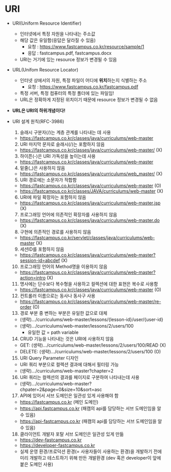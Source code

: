 # URI

- URI(Uniform Resource Identifier)
    - 인터넷에서 특정 자원을 나타내는 주소값
    - 해당 값은 유일함(응답은 달라질 수 있음)
        - 요청 : https://www.fastcampus.co.kr/resource/sample/1
        - 응답 : fastcampus.pdf, fastcampus.docx
    - URI는 거기에 있는 resource 정보가 변경될 수 있음

- URL(Unifom Resource Locator)
    - 인터넷 상에서의 자원, 특정 파일이 어디에 **위치**하는지 식별하는 주소
        - 요청 : https://www.fastcampus.co.kr/fastcampus.pdf
    - 특정 서버, 특정 컴퓨터의 특정 폴더에 있는 파일임!
    - URL은 정확하게 지정된 위치이기 때문에 resource 정보가 변경될 수 없음

- **URL은 URI의 하위개념이다!**

- URI 설계 원칙(RFC-3986)
    1. 슬래시 구분자(/)는 계층 관계를 나타내는 데 사용
    - https://fastcampus.co.kr/classes/java/curriculums/web-master

    2. URI 마지막 문자로 슬래시(/)는 포함하지 않음
    - https://fastcampus.co.kr/classes/java/curriculums/web-master/ (X)  

    3. 하이픈(-)은 URI 가독성을 높이는데 사용
    - https://fastcampus.co.kr/classes/java/curriculums/web-master

    4. 밑줄(_)은 사용하지 않음
    - https://fastcampus.co.kr/classes/java/curriculums/web_master/ (X)

    5. URI 경로에는 소문자가 적합함
    - https://fastcampus.co.kr/classes/java/curriculums/web-master (O)
    - https://fastcampus.co.kr/classes/JAVA/curriculums/web-master (X)

    6. URI에 파일 확장자는 포함하지 않음
    - https://fastcampus.co.kr/classes/java/curriculums/web-master.jsp (X)

    7. 프로그래밍 언어에 의존적인 확장자를 사용하지 않음
    - https://fastcampus.co.kr/classes/java/curriculums/web-master.do (X)

    8. 구현에 의존적인 경로를 사용하지 않음
    - https://fastcampus.co.kr/servlet/classes/java/curriculums/web-master (X)

    9. 세션ID를 포함하지 않음
    - https://fastcampus.co.kr/classes/java/curriculums/web-master?session-id=abcdef (X)

    10. 프로그래밍 언어의 Method명을 이용하지 않음
    - https://fastcampus.co.kr/classes/java/curriculums/web-master?action=intro (X)

    11. 명사에는 단수보다 복수형을 사용하고 컬렉션에 대한 표현은 복수로 사용함
    - https://fastcampus.co.kr/classes/java/curriculums/web-master (O)

    12. 컨트롤러 이름으로는 동사나 동사구 사용
    - https://fastcampus.co.kr/classes/java/curriculums/web-master/re-order (O)

    13. 경로 부분 중 변하는 부분은 유일한 값으로 대체
    - (생략).../curriculums/web-master/lessons/{lesson-id}/user/{user-id}
    - (생략).../curriculums/web-master/lessons/2/users/100
        - 유일한 값 = path variable

    14. CRUD 기능을 나타내는 것은 URI에 사용하지 않음
    - GET: (생략).../curriculums/web-master/lessons/2/users/100/READ (X)
    - DELETE: (생략).../curriculums/web-master/lessons/2/users/100 (O)

    15. URI Query Parameter 디자인
    - URI 쿼리 부분으로 컬렉션 결과에 대해서 필터링 가능
    - (생략).../curriculums/web-master?chapter=2

    16. URI 쿼리는 컬렉션의 결과를 페이지로 구분하여 나타내는데 사용
    - (생략).../curriculums/web-master?chpater=2&page=0&size=10&sort=asc

    17. API에 있어서 서브 도메인은 일관성 있게 사용해야 함
    - https://fastcampus.co.kr  (메인 도메인)
    - https://api.fastcampus.co.kr (패캠의 api를 담당하는 서브 도메인임을 알 수 있음)
    - https://api-fastcampus.co.kr (패캠의 api를 담당하는 서브 도메인임을 알 수 있음)

    18. 클라이언트 개발자 포탈 서브 도메인은 일관성 있게 만듦
    - https://dev-fastcampus.co.kr
    - https://developer-fastcampus.co.kr
    - 실제 운영 환경/프로덕션 환경(= 사용자들이 사용하는 환경)을 개발하기 전에 미리 개발하고 테스트하기 위해 만든 개발환경 (dev 혹은 developer이 앞에 붙은 도메인 사용)